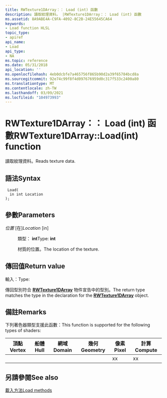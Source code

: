 ```yaml
---
title: RWTexture1DArray：： Load (int) 函數
description: 讀取紋理資料。 |RWTexture1DArray：： Load (int) 函數
ms.assetid: 8A9ABE4A-C9FA-4092-8C2B-24E55645CA64
keywords:
- Load function HLSL
topic_type:
- apiref
api_name:
- Load
api_type:
- NA
ms.topic: reference
ms.date: 05/31/2018
api_location: ''
ms.openlocfilehash: 4eb0dcbfe7a465756f865b90d2a39f65784bcd8a
ms.sourcegitcommit: 92e74c99f8f4d097676959d0c317f533c2400a80
ms.translationtype: MT
ms.contentlocale: zh-TW
ms.lasthandoff: 03/09/2021
ms.locfileid: "104973993"
---
```

# <a name="rwtexture1darrayloadint-function"></a><span data-ttu-id="e0cc0-105">RWTexture1DArray：： Load (int) 函數</span><span class="sxs-lookup"><span data-stu-id="e0cc0-105">RWTexture1DArray::Load(int) function</span></span>

<span data-ttu-id="e0cc0-106">讀取紋理資料。</span><span class="sxs-lookup"><span data-stu-id="e0cc0-106">Reads texture data.</span></span>

## <a name="syntax"></a><span data-ttu-id="e0cc0-107">語法</span><span class="sxs-lookup"><span data-stu-id="e0cc0-107">Syntax</span></span>


``` syntax
 Load(
  in int Location
);
```



## <a name="parameters"></a><span data-ttu-id="e0cc0-108">參數</span><span class="sxs-lookup"><span data-stu-id="e0cc0-108">Parameters</span></span>

<dl> <dt>

<span data-ttu-id="e0cc0-109">*位置* \[在\]</span><span class="sxs-lookup"><span data-stu-id="e0cc0-109">*Location* \[in\]</span></span>
</dt> <dd>

<span data-ttu-id="e0cc0-110">類型： **int**</span><span class="sxs-lookup"><span data-stu-id="e0cc0-110">Type: **int**</span></span>

<span data-ttu-id="e0cc0-111">材質的位置。</span><span class="sxs-lookup"><span data-stu-id="e0cc0-111">The location of the texture.</span></span>

</dd> </dl>

## <a name="return-value"></a><span data-ttu-id="e0cc0-112">傳回值</span><span class="sxs-lookup"><span data-stu-id="e0cc0-112">Return value</span></span>

<span data-ttu-id="e0cc0-113">輸入：</span><span class="sxs-lookup"><span data-stu-id="e0cc0-113">Type:</span></span>

<span data-ttu-id="e0cc0-114">傳回型別符合 [**RWTexture1DArray**](sm5-object-rwtexture1darray.md) 物件宣告中的型別。</span><span class="sxs-lookup"><span data-stu-id="e0cc0-114">The return type matches the type in the declaration for the [**RWTexture1DArray**](sm5-object-rwtexture1darray.md) object.</span></span>

## <a name="remarks"></a><span data-ttu-id="e0cc0-115">備註</span><span class="sxs-lookup"><span data-stu-id="e0cc0-115">Remarks</span></span>

<span data-ttu-id="e0cc0-116">下列著色器類型支援此函數：</span><span class="sxs-lookup"><span data-stu-id="e0cc0-116">This function is supported for the following types of shaders:</span></span>



| <span data-ttu-id="e0cc0-117">頂點</span><span class="sxs-lookup"><span data-stu-id="e0cc0-117">Vertex</span></span> | <span data-ttu-id="e0cc0-118">船體</span><span class="sxs-lookup"><span data-stu-id="e0cc0-118">Hull</span></span> | <span data-ttu-id="e0cc0-119">網域</span><span class="sxs-lookup"><span data-stu-id="e0cc0-119">Domain</span></span> | <span data-ttu-id="e0cc0-120">幾何</span><span class="sxs-lookup"><span data-stu-id="e0cc0-120">Geometry</span></span> | <span data-ttu-id="e0cc0-121">像素</span><span class="sxs-lookup"><span data-stu-id="e0cc0-121">Pixel</span></span> | <span data-ttu-id="e0cc0-122">計算</span><span class="sxs-lookup"><span data-stu-id="e0cc0-122">Compute</span></span> |
|--------|------|--------|----------|-------|---------|
|        |      |        |          | <span data-ttu-id="e0cc0-123">x</span><span class="sxs-lookup"><span data-stu-id="e0cc0-123">x</span></span>     | <span data-ttu-id="e0cc0-124">x</span><span class="sxs-lookup"><span data-stu-id="e0cc0-124">x</span></span>       |



 

## <a name="see-also"></a><span data-ttu-id="e0cc0-125">另請參閱</span><span class="sxs-lookup"><span data-stu-id="e0cc0-125">See also</span></span>

<dl> <dt>

[<span data-ttu-id="e0cc0-126">載入方法</span><span class="sxs-lookup"><span data-stu-id="e0cc0-126">Load methods</span></span>](rwtexture1darray-load.md)
</dt> </dl>

 

 




